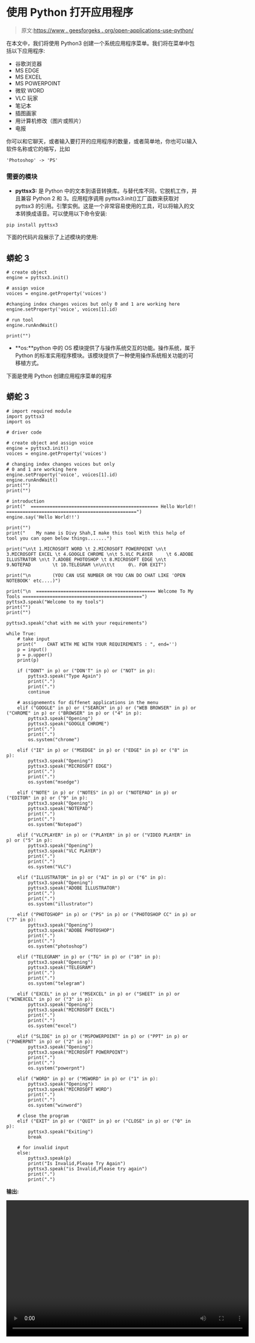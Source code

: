 # 使用 Python 打开应用程序

> 原文:[https://www . geesforgeks . org/open-applications-use-python/](https://www.geeksforgeeks.org/open-applications-using-python/)

在本文中，我们将使用 Python3 创建一个系统应用程序菜单。我们将在菜单中包括以下应用程序:

*   谷歌浏览器
*   MS EDGE
*   MS EXCEL
*   MS POWERPOINT
*   微软 WORD
*   VLC 玩家
*   笔记本
*   插图画家
*   用计算机修改（图片或照片）
*   电报

你可以和它聊天，或者输入要打开的应用程序的数量，或者简单地，你也可以输入软件名称或它的缩写，比如

```
'Photoshop' -> 'PS'
```

### 需要的模块

*   **pyttsx3:** 是 Python 中的文本到语音转换库。与替代库不同，它脱机工作，并且兼容 Python 2 和 3。应用程序调用 pyttsx3.init()工厂函数来获取对 pyttsx3 的引用。引擎实例。这是一个非常容易使用的工具，可以将输入的文本转换成语音。可以使用以下命令安装:

```
pip install pyttsx3
```

下面的代码片段展示了上述模块的使用:

## 蟒蛇 3

```
# create object
engine = pyttsx3.init()

# assign voice
voices = engine.getProperty('voices')

#changing index changes voices but only 0 and 1 are working here
engine.setProperty('voice', voices[1].id)

# run tool
engine.runAndWait()

print("")
```

*   **os:**python 中的 OS 模块提供了与操作系统交互的功能。操作系统，属于 Python 的标准实用程序模块。该模块提供了一种使用操作系统相关功能的可移植方式。

下面是使用 Python 创建应用程序菜单的程序

## 蟒蛇 3

```
# import required module
import pyttsx3
import os

# driver code

# create object and assign voice
engine = pyttsx3.init()
voices = engine.getProperty('voices')

# changing index changes voices but only
# 0 and 1 are working here
engine.setProperty('voice', voices[1].id)
engine.runAndWait()
print("")
print("")

# introduction
print("  =============================================== Hello World!! ================================================")
engine.say('Hello World!!')

print("")
print("    My name is Divy Shah,I make this tool With this help of tool you can open below things.......")

print("\n\t 1.MICROSOFT WORD \t 2.MICROSOFT POWERPOINT \n\t 3.MICROSOFT EXCEL \t 4.GOOGLE CHROME \n\t 5.VLC PLAYER     \t 6.ADOBE ILLUSTRATOR \n\t 7.ADOBE PHOTOSHOP \t 8.MICROSOFT EDGE \n\t 9.NOTEPAD        \t 10.TELEGRAM \n\n\t\t     0\. FOR EXIT")

print("\n        (YOU CAN USE NUMBER OR YOU CAN DO CHAT LIKE 'OPEN NOTEBOOK' etc....)")

print("\n  ============================================ Welcome To My Tools ============================================")
pyttsx3.speak("Welcome to my tools")
print("")
print("")

pyttsx3.speak("chat with me with your requirements")

while True:
    # take input
    print("    CHAT WITH ME WITH YOUR REQUIREMENTS : ", end='')
    p = input()
    p = p.upper()
    print(p)

    if ("DONT" in p) or ("DON'T" in p) or ("NOT" in p):
        pyttsx3.speak("Type Again")
        print(".")
        print(".")
        continue

    # assignements for diffenet applications in the menu
    elif ("GOOGLE" in p) or ("SEARCH" in p) or ("WEB BROWSER" in p) or ("CHROME" in p) or ("BROWSER" in p) or ("4" in p):
        pyttsx3.speak("Opening")
        pyttsx3.speak("GOOGLE CHROME")
        print(".")
        print(".")
        os.system("chrome")

    elif ("IE" in p) or ("MSEDGE" in p) or ("EDGE" in p) or ("8" in p):
        pyttsx3.speak("Opening")
        pyttsx3.speak("MICROSOFT EDGE")
        print(".")
        print(".")
        os.system("msedge")

    elif ("NOTE" in p) or ("NOTES" in p) or ("NOTEPAD" in p) or ("EDITOR" in p) or ("9" in p):
        pyttsx3.speak("Opening")
        pyttsx3.speak("NOTEPAD")
        print(".")
        print(".")
        os.system("Notepad")

    elif ("VLCPLAYER" in p) or ("PLAYER" in p) or ("VIDEO PLAYER" in p) or ("5" in p):
        pyttsx3.speak("Opening")
        pyttsx3.speak("VLC PLAYER")
        print(".")
        print(".")
        os.system("VLC")

    elif ("ILLUSTRATOR" in p) or ("AI" in p) or ("6" in p):
        pyttsx3.speak("Opening")
        pyttsx3.speak("ADOBE ILLUSTRATOR")
        print(".")
        print(".")
        os.system("illustrator")

    elif ("PHOTOSHOP" in p) or ("PS" in p) or ("PHOTOSHOP CC" in p) or ("7" in p):
        pyttsx3.speak("Opening")
        pyttsx3.speak("ADOBE PHOTOSHOP")
        print(".")
        print(".")
        os.system("photoshop")

    elif ("TELEGRAM" in p) or ("TG" in p) or ("10" in p):
        pyttsx3.speak("Opening")
        pyttsx3.speak("TELEGRAM")
        print(".")
        print(".")
        os.system("telegram")

    elif ("EXCEL" in p) or ("MSEXCEL" in p) or ("SHEET" in p) or ("WINEXCEL" in p) or ("3" in p):
        pyttsx3.speak("Opening")
        pyttsx3.speak("MICROSOFT EXCEL")
        print(".")
        print(".")
        os.system("excel")

    elif ("SLIDE" in p) or ("MSPOWERPOINT" in p) or ("PPT" in p) or ("POWERPNT" in p) or ("2" in p):
        pyttsx3.speak("Opening")
        pyttsx3.speak("MICROSOFT POWERPOINT")
        print(".")
        print(".")
        os.system("powerpnt")

    elif ("WORD" in p) or ("MSWORD" in p) or ("1" in p):
        pyttsx3.speak("Opening")
        pyttsx3.speak("MICROSOFT WORD")
        print(".")
        print(".")
        os.system("winword")

    # close the program
    elif ("EXIT" in p) or ("QUIT" in p) or ("CLOSE" in p) or ("0" in p):
        pyttsx3.speak("Exiting")
        break

    # for invalid input
    else:
        pyttsx3.speak(p)
        print("Is Invalid,Please Try Again")
        pyttsx3.speak("is Invalid,Please try again")
        print(".")
        print(".")
```

**输出:**

<video class="wp-video-shortcode" id="video-510724-1" width="640" height="360" preload="metadata" controls=""><source type="video/mp4" src="https://media.geeksforgeeks.org/wp-content/uploads/20201105233227/Personal-Assistant-by-Divyshah.mp4?_=1">[https://media.geeksforgeeks.org/wp-content/uploads/20201105233227/Personal-Assistant-by-Divyshah.mp4](https://media.geeksforgeeks.org/wp-content/uploads/20201105233227/Personal-Assistant-by-Divyshah.mp4)</video>